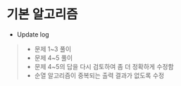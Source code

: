 기본 알고리즘
==========
- Update log
>- 문제 1~3 풀이
>- 문제 4~5 풀이
>- 문제 4~5의 답을 다시 검토하여 좀 더 정확하게 수정함
>- 순열 알고리즘이 중복되는 출력 결과가 없도록 수정
